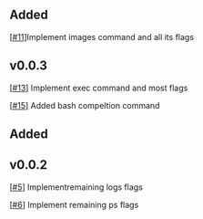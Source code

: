 ## Added

[[#11](https://github.com/MitchellBerend/docker-manager/issues/11)]Implement images command and all its flags



v0.0.3
---

[[#13](https://github.com/MitchellBerend/docker-manager/issues/13)] Implement exec command and most flags

[[#15](https://github.com/MitchellBerend/docker-manager/pull/15)] Added bash compeltion command

## Added

v0.0.2
---

[[#5](https://github.com/MitchellBerend/docker-manager/issues/5)] Implementremaining logs flags

[[#6](https://github.com/MitchellBerend/docker-manager/issues/6)] Implement remaining ps flags
